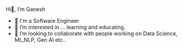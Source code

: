 Hi👋, I’m Ganesh

- 🌱 I'm a Software Engineer
- 👀 I’m interested in ... learning and educating.
- 👯 I’m looking to collaborate with people working on Data Science, ML,NLP, Gen AI etc..
